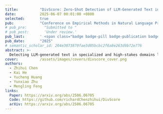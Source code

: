 ```yaml
---
title:          "DivScore: Zero-Shot Detection of LLM-Generated Text in Specialized Domains"
date:           2025-06-07 00:01:00 +0800
selected:       true
pub:            "Conference on Empirical Methods in Natural Language Processing (EMNLP)"
# pub_pre:        "Submitted to "
# pub_post:       'Under review.'
pub_last:       ' <span class="badge badge-pill badge-publication badge-success">Main Conference</span>'
pub_date:       "2025"
# semantic_scholar_id: 204e3073870fae3d05bcbc2f6a8e263d9b72e776
abstract: >-
  Detecting LLM-generated text in specialized and high-stakes domains like medicine and law is crucial for combating misinformation and ensuring authenticity. We propose DivScore, a zero-shot detection framework using normalized entropy-based scoring and domain knowledge distillation to robustly identify LLM-generated text in specialized domains. Experiments show that DivScore consistently outperforms state-of-the-art detectors, with 14.4% higher AUROC and 64.0% higher recall at 0.1% false positive rate threshold.
cover:          /assets/images/covers/divscore_cover.png
authors:
  - Zhihui Chen
  - Kai He
  - Yucheng Huang
  - Yunxiao Zhu
  - Mengling Feng
links:
  Paper: https://arxiv.org/abs/2506.06705
  Code: https://github.com/richardChenzhihui/DivScore
  arXiv: https://arxiv.org/abs/2506.06705
---
```


